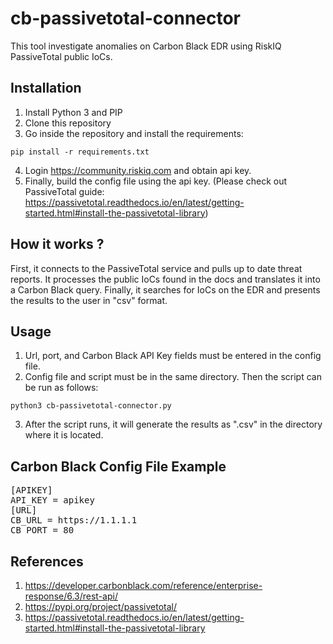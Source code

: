 # cb-passivetotal-connector
This tool investigate anomalies on Carbon Black EDR using RiskIQ PassiveTotal public IoCs.

Installation
-

1. Install Python 3 and PIP
2. Clone this repository
3. Go inside the repository and install the requirements: 
```console
pip install -r requirements.txt
```
4. Login https://community.riskiq.com and obtain api key.
5. Finally, build the config file using the api key. 
(Please check out PassiveTotal guide: https://passivetotal.readthedocs.io/en/latest/getting-started.html#install-the-passivetotal-library)


How it works ?
-
First, it connects to the PassiveTotal service and pulls up to date threat reports. It processes the public IoCs found in the docs and translates it into a Carbon Black query. Finally, it searches for IoCs on the EDR and presents the results to the user in "csv" format.

Usage
-
1. Url, port, and Carbon Black API Key fields must be entered in the config file.
2. Config file and script must be in the same directory. Then the script can be run as follows:
```console
python3 cb-passivetotal-connector.py
```
3. After the script runs, it will generate the results as ".csv" in the directory where it is located.

Carbon Black Config File Example
-
<pre>
[APIKEY]
API_KEY = apikey
[URL]
CB_URL = https://1.1.1.1
CB_PORT = 80
</pre>

References
-
1. https://developer.carbonblack.com/reference/enterprise-response/6.3/rest-api/
2. https://pypi.org/project/passivetotal/
3. https://passivetotal.readthedocs.io/en/latest/getting-started.html#install-the-passivetotal-library
